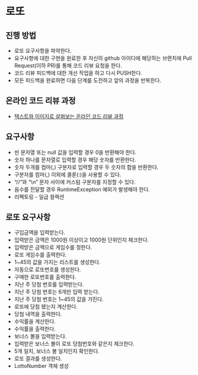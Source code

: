 # 로또
## 진행 방법
* 로또 요구사항을 파악한다.
* 요구사항에 대한 구현을 완료한 후 자신의 github 아이디에 해당하는 브랜치에 Pull Request(이하 PR)를 통해 코드 리뷰 요청을 한다.
* 코드 리뷰 피드백에 대한 개선 작업을 하고 다시 PUSH한다.
* 모든 피드백을 완료하면 다음 단계를 도전하고 앞의 과정을 반복한다.

## 온라인 코드 리뷰 과정
* [텍스트와 이미지로 살펴보는 온라인 코드 리뷰 과정](https://github.com/next-step/nextstep-docs/tree/master/codereview)

## 요구사항
* 빈 문자열 또는 null 값을 입력할 경우 0을 반환해야 한다.
* 숫자 하나를 문자열로 입력할 경우 해당 숫자를 반환한다.
* 숫자 두개를 컴마(,) 구분자로 입력할 경우 두 숫자의 합을 반환한다.
* 구분자를 컴마(,) 이외에 콜론(:)을 사용할 수 있다. 
* “//”와 “\n” 문자 사이에 커스텀 구분자를 지정할 수 있다.
* 음수를 전달할 경우 RuntimeException 예외가 발생해야 한다.
* 리펙토링 - 일급 컬렉션

## 로또 요구사항
* 구입금액을 입력받는다.
* 입력받은 금액은 1000원 이상이고 1000원 단위인지 체크한다.
* 입력받은 금액으로 게임수를 정한다.
* 로또 게임수를 출력한다.
* 1~45의 값을 가지는 리스트를 생성한다.
* 자동으로 로또번호를 생성한다.
* 구매한 로또번호를 출력한다.
* 지난 주 당첨 번호를 입력받는다.
* 지난 주 당첨 번호는 6개만 입력 받는다.
* 지난 주 당첨 번호는 1~45의 값을 가진다.
* 로또에 당첨 됐는지 계산한다.
* 당첨 내역을 출력한다.
* 수익률을 계산한다.
* 수익률을 출력한다.
* 보너스 볼을 입력받는다.
* 입력받은 보너스 볼이 로또 당첨번호와 같은지 체크한다.
* 5개 일치, 보너스 볼 일치인지 확인한다.
* 로또 결과를 생성한다.
* LottoNumber 객체 생성

